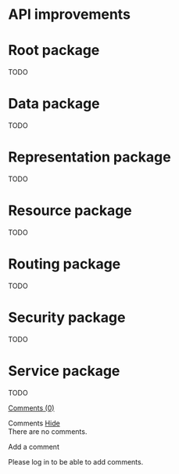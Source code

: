API improvements
================

Root package
============

TODO

Data package
============

TODO

Representation package
======================

TODO

Resource package
================

TODO

Routing package
===============

TODO

Security package
================

TODO

Service package
===============

TODO

[Comments
(0)](http://web.archive.org/web/20111120234349/http://wiki.restlet.org/docs_2.1/13-restlet/21-restlet/171-restlet/62-restlet.html#)

Comments
[Hide](http://web.archive.org/web/20111120234349/http://wiki.restlet.org/docs_2.1/13-restlet/21-restlet/171-restlet/62-restlet.html#)
\
There are no comments.

Add a comment

Please log in to be able to add comments.
